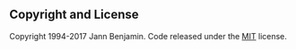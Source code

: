 ## Copyright and License

Copyright 1994-2017 Jann Benjamin. Code released under the [MIT](https://opensource.org/licenses/MIT) license.
